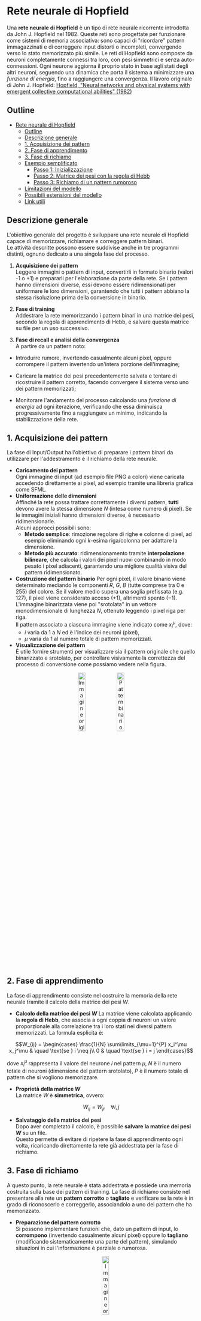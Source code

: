 # Rete neurale di Hopfield

Una **rete neurale di Hopfield** è un tipo di rete neurale ricorrente introdotta da John J. Hopfield nel 1982. Queste reti sono progettate per funzionare come sistemi di memoria associativa: sono capaci di "ricordare" pattern immagazzinati e di correggere input distorti o incompleti, convergendo verso lo stato memorizzato più simile. Le reti di Hopfield sono composte da neuroni completamente connessi tra loro, con pesi simmetrici e senza auto-connessioni. Ogni neurone aggiorna il proprio stato in base agli stati degli altri neuroni, seguendo una dinamica che porta il sistema a minimizzare una _funzione di energia_, fino a raggiungere una convergenza. Il lavoro originale di John J. Hopfield:  [Hopfield, "Neural networks and physical systems with emergent collective computational abilities" (1982)](https://www.pnas.org/doi/10.1073/pnas.79.8.2554)

## Outline

- [Rete neurale di Hopfield](#rete-neurale-di-hopfield)
  - [Outline](#outline)
  - [Descrizione generale](#descrizione-generale)
  - [1. Acquisizione dei pattern](#1-acquisizione-dei-pattern)
  - [2. Fase di apprendimento](#2-fase-di-apprendimento)
  - [3. Fase di richiamo](#3-fase-di-richiamo)
  - [Esempio semplificato](#esempio-semplificato)
    - [Passo 1: Inizializzazione](#passo-1-inizializzazione)
    - [Passo 2: Matrice dei pesi con la regola di Hebb](#passo-2-matrice-dei-pesi-con-la-regola-di-hebb)
    - [Passo 3: Richiamo di un pattern rumoroso](#passo-3-richiamo-di-un-pattern-rumoroso)
  - [Limitazioni del modello](#limitazioni-del-modello)
  - [Possibili estensioni del modello](#possibili-estensioni-del-modello)
  - [Link utili](#link-utili)

## Descrizione generale

L'obiettivo generale del progetto è sviluppare una rete neurale di Hopfield capace di memorizzare, richiamare e correggere pattern binari.  
Le attività descritte possono essere suddivise anche in tre programmi distinti, ognuno dedicato a una singola fase del processo.

1. **Acquisizione dei pattern**  
Leggere immagini o pattern di input, convertirli in formato binario (valori -1 o +1) e prepararli per l'elaborazione da parte della rete. Se i pattern hanno dimensioni diverse, essi devono essere ridimensionati per uniformare le loro dimensioni, garantendo che tutti i pattern abbiano la stessa risoluzione prima della conversione in binario.

2. **Fase di training**  
Addestrare la rete memorizzando i pattern binari in una matrice dei pesi, secondo la regola di apprendimento di Hebb, e salvare questa matrice su file per un uso successivo.

3. **Fase di recall e analisi della convergenza**  
A partire da un pattern noto:

- Introdurre rumore, invertendo casualmente alcuni pixel, oppure corrompere il pattern invertendo un'intera porzione dell'immagine;

- Caricare la matrice dei pesi precedentemente salvata e tentare di ricostruire il pattern corretto, facendo convergere il sistema verso uno dei pattern memorizzati;

- Monitorare l'andamento del processo calcolando una _funzione di energia_ ad ogni iterazione, verificando che essa diminuisca progressivamente fino a raggiungere un minimo, indicando la stabilizzazione della rete.

## 1. Acquisizione dei pattern

La fase di Input/Output ha l'obiettivo di preparare i pattern binari da utilizzare per l'addestramento e il richiamo della rete neurale.

- **Caricamento dei pattern**  
Ogni immagine di input (ad esempio file PNG a colori) viene caricata accedendo direttamente ai pixel, ad esempio tramite una libreria grafica come SFML. 
- **Uniformazione delle dimensioni**  
Affinché la rete possa trattare correttamente i diversi pattern, **tutti** devono avere la stessa dimensione $N$ (intesa come numero di pixel). Se le immagini iniziali hanno dimensioni diverse, è necessario ridimensionarle.  
Alcuni approcci possibili sono:
  - **Metodo semplice**: rimozione regolare di righe e colonne di pixel, ad esempio eliminando ogni $k$-esima riga/colonna per adattare la dimensione.
  - **Metodo più accurato**: ridimensionamento tramite **interpolazione bilineare**, che calcola i valori dei pixel nuovi combinando in modo pesato i pixel adiacenti, garantendo una migliore qualità visiva del pattern ridimensionato.
- **Costruzione del pattern binario**
Per ogni pixel, il valore binario viene determinato mediando le componenti $R$, $G$, $B$ (tutte comprese tra 0 e 255) del colore. Se il valore medio supera una soglia prefissata (e.g. 127), il pixel viene considerato acceso ($+1$), altrimenti spento ($-1$). L'immagine binarizzata viene poi "srotolata" in un vettore monodimensionale di lunghezza $N$, ottenuto leggendo i pixel riga per riga.  
Il pattern associato a ciascuna immagine viene indicato come $x_i^\mu$, dove:
  - $i$ varia da $1$ a $N$ ed è l'indice dei neuroni (pixel),
  - $\mu$ varia da $1$ al numero totale di pattern memorizzati.
- **Visualizzazione dei pattern**  
È utile fornire strumenti per visualizzare sia il pattern originale che quello binarizzato e srotolato, per controllare visivamente la correttezza del processo di conversione come possiamo vedere nella figura.

<div style="text-align: center;"> <img src="orecchino.png" alt="Immagine originale" width="20%"> <img src="hopfield-output.png" alt="Pattern binario recuperato" width="20%"></div>

## 2. Fase di apprendimento

La fase di apprendimento consiste nel costruire la memoria della rete neurale tramite il calcolo della matrice dei pesi $W$.

- **Calcolo della matrice dei pesi $W$**
  La matrice viene calcolata applicando la **regola di Hebb**, che associa a ogni coppia di neuroni un valore proporzionale alla correlazione tra i loro stati nei diversi pattern memorizzati. La formula esplicita è:

```math
W_{ij} = 
\begin{cases}
\frac{1}{N} \sum\limits_{\mu=1}^{P} x_i^\mu x_j^\mu & \quad \text{se } i \neq j\\
0 & \quad \text{se } i = j
\end{cases}
```

  dove $x_i^\mu$ rappresenta il valore del neurone $i$ nel pattern $\mu$, $N$ è il numero totale di neuroni (dimensione del pattern srotolato), $P$ è il numero totale di pattern che si vogliono memorizzare.

- **Proprietà della matrice $W$**  
  La matrice $W$ è **simmetrica**, ovvero:

```math
W_{ij} = W_{ji} \quad \forall i,j
```

- **Salvataggio della matrice dei pesi**  
  Dopo aver completato il calcolo, è possibile **salvare la matrice dei pesi $W$** su un file.  
  Questo permette di evitare di ripetere la fase di apprendimento ogni volta, ricaricando direttamente la rete già addestrata per la fase di richiamo.

## 3. Fase di richiamo

A questo punto, la rete neurale è stata addestrata e possiede una memoria costruita sulla base dei pattern di training. La fase di richiamo consiste nel presentare alla rete un **pattern corrotto** o **tagliato** e verificare se la rete è in grado di riconoscerlo e correggerlo, associandolo a uno dei pattern che ha memorizzato.

- **Preparazione del pattern corrotto**  
  Si possono implementare funzioni che, dato un pattern di input, lo **corrompono** (invertendo casualmente alcuni pixel) oppure lo **tagliano** (modificando sistematicamente una parte del pattern), simulando situazioni in cui l'informazione è parziale o rumorosa.
  <div style="text-align: center;"><img src="hopfield-input.png" alt="Immagine originale" width="20%"></div>
  
- **Dinamica di aggiornamento**  
  La rete aggiorna lo stato di ciascun neurone seguendo la regola di Hopfield:

```math
x_i(t+1) = \text{sign}\left(\sum_j W_{ij} x_j(t) \right)
```

  dove $t$ rappresenta l'indice temporale delle iterazioni, $x_i(t)$ è lo stato (valore binario $-1$ o $+1$) del neurone $i$ al tempo $t$, il valore di $x_i(t+1)$ dipende dalla funzione segno (che restituisce -1 se l'argiomento è negativo, +1 altrimenti) della somma pesata degli stati degli altri neuroni al tempo $t$.

- **Criterio di convergenza**  
  Il processo di aggiornamento viene **ripetuto iterativamente** finché il pattern **non converge**, ovvero finché:

```math
x_i(t+1) = x_i(t) \quad \forall i
```

  In altre parole, l'aggiornamento non cambia più lo stato della rete da un'iterazione all'altra.

- **Monitoraggio dell'evoluzione**  
  Durante il processo di richiamo, è utile visualizzare:
  - Il pattern corrotto iniziale,
  - L'evoluzione del pattern a ogni iterazione (ad esempio frame per frame),
  - Il pattern finale raggiunto dopo la convergenza.

- **Introduzione della funzione energia**  
  Per analizzare l'andamento della rete durante il richiamo, si può introdurre una **funzione energia** definita come:

```math
E(t) = -\frac{1}{2} \sum_{i,j} W_{ij} x_i(t) x_j(t)
```

  Questa "energia" non corrisponde a un'energia fisica reale, ma è un'analogia: rappresenta una misura della "stabilità" della rete. Durante il richiamo, la funzione energia **decresce** o **rimane costante** a ogni iterazione, e il processo di richiamo si conclude quando l'energia raggiunge un minimo locale. Monitorare $E(t)$ permette di verificare se e come la rete sta convergendo verso uno stato stabile.

## Esempio semplificato

Abbiamo due pattern binari che vogliamo memorizzare nella rete:

```math
x^{(1)} = (-1,1,1, -1)\\ 
x^{(2)} = (1, -1, -1, 1)
```

### Passo 1: Inizializzazione

Costruiamo una matrice dei pesi $W$ di dimensione $4 \times 4$ (poiché abbiamo 4 neuroni).  
Impostiamo **tutti gli elementi sulla diagonale a zero** per evitare auto-connessioni, cioè:

```math
W_{ij} = 0 \quad \text{per} \quad i = j
```

### Passo 2: Matrice dei pesi con la regola di Hebb
Utilizziamo la **regola di Hebb** per aggiornare i pesi considerando tutti i pattern:

```math
W_{ij} = \frac{1}{N} \sum_{\mu=1}^{P} x_i^\mu x_j^\mu
```

dove:
- $N$ è il numero di neuroni (4),
- $P$ è il numero di pattern memorizzati (2).

Calcoliamo $w_{ij}$ per ciascuna coppia $(i,j)$:

| Coppia | Calcolo Pattern 1 | Calcolo Pattern 2 | $W_{ij}$ |
|--------|-------------------|-------------------|----------|
| $W_{12}$ | $x_1^{(1)} \cdot x_2^{(1)} = -1$ | $x_1^{(2)} \cdot x_2^{(2)} = -1$ | $-1/2$ |
| $W_{13}$ | $x_1^{(1)} \cdot x_3^{(1)} = -1$ | $x_1^{(2)} \cdot x_3^{(2)} = -1$ | $-1/2$ |
| $W_{14}$ | $x_1^{(1)} \cdot x_4^{(1)} = 1$  | $x_1^{(2)} \cdot x_4^{(2)} = 1$ | $1/2$ |
| $W_{23}$ | $x_2^{(1)} \cdot x_3^{(1)} = 1$  | $x_2^{(2)} \cdot x_3^{(2)} = 1$ | $1/2$ |
| $W_{24}$ | $x_2^{(1)} \cdot x_4^{(1)} = -1$ | $x_2^{(2)} \cdot x_4^{(2)} = -1$ | $-1/2$ |
| $W_{34}$ | $x_3^{(1)} \cdot x_4^{(1)} = -1$ | $x_3^{(2)} \cdot x_4^{(2)} = -1$ | $-1/2$ |

**Nota**: Poiché i pesi sono simmetrici ($W_{ij} = W_{ji}$), basta calcolarli una sola volta.

### Passo 3: Richiamo di un pattern rumoroso

Supponiamo di iniziare con un pattern parzialmente corrotto:

```math
x_{\text{iniziale}} = (1, -1, 1, -1)
```

(dove il primo bit è errato rispetto a $x^{(1)}$).

Ora aggiorniamo ogni neurone calcolando il suo **campo locale** e applicando la **funzione segno**:

```math
x_1' = \text{sgn}((-1/2) \cdot 1 + (-1/2) \cdot (-1) + 1/2 \cdot (-1)) = \text{sgn}(-1/2)
```

Risultato: $x_1' = -1$.

```math
x_2' = \text{sgn}((-1/2) \cdot (-1) + 1/2 \cdot (-1) + (-1/2) \cdot (-1)) = \text{sgn}(1/2)
```

Risultato: $x_2' = 1$.

```math
x_3' = \text{sgn}((-1/2) \cdot (-1) + 1/2 \cdot 1 + (-1/2) \cdot (-1)) = \text{sgn}(3/2)
```

Risultato: $x_3' = 1$.

```math
x_4' = \text{sgn}(1/2 \cdot (-1) + (-1/2) \cdot 1 + (-1/2) \cdot (-1)) = \text{sgn}(-1/2)
```

Risultato: $x_4' = -1$.

Quindi, il pattern aggiornato è:

```math
x' = (-1, 1, 1, -1)
```

La rete ha corretto il bit sbagliato, recuperando il pattern memorizzato più vicino!

## Limitazioni del modello

- Il numero massimo di pattern memorizzabili senza errori è limitato a circa $0.138 \times N$, con $N$ numero di neuroni.
- Possono emergere **stati spuri**, ossia configurazioni stabili non corrispondenti ai pattern memorizzati.
- La rete gestisce solo pattern binari con valori $-1$ e $+1$.
- Pattern molto simili tra loro possono confondere la rete durante il richiamo.
- La convergenza può portare a minimi locali non desiderati invece del pattern corretto.

## Possibili estensioni del modello

- **[Algoritmo di Metropolis-Hastings](https://en.wikipedia.org/wiki/Metropolis%E2%80%93Hastings_algorithm)**  
  Introdurre una dinamica stocastica in cui i flip degli stati dei neuroni avvengono con una certa probabilità, basata sulla variazione di energia.  
  Questo può aiutare a superare minimi locali spuri, permettendo alla rete di esplorare meglio lo spazio degli stati e trovare il pattern corretto.

- **[Aggiunta di rumore termico (Simulated Annealing)](https://en.wikipedia.org/wiki/Simulated_annealing)**  
  Integrare una "temperatura" che decresce gradualmente per favorire l'esplorazione iniziale e la convergenza finale verso stati di energia minima globale.

## Link utili

- **[Hopfield Networks is All You Need](https://ml-jku.github.io/hopfield-layers/)**  
  Una panoramica moderna sulle reti di Hopfield, con estensioni deep learning e connessioni con architetture moderne.
